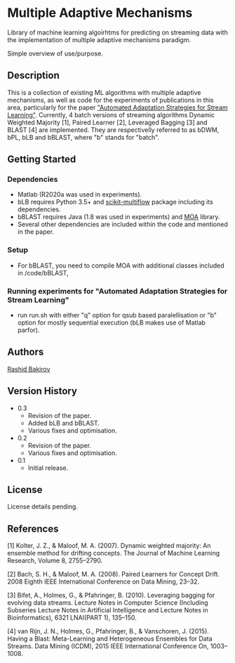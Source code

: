 # Multiple Adaptive Mechanisms

Library of machine learning algoirhtms for predicting on streaming data with the implementation of multiple adaptive mechanisms paradigm.

Simple overview of use/purpose.

## Description

This is a collection of existing ML algorithms with multiple adaptive mechanisms, as well as code for the experiments of publications in this area, particularly for the paper ["Automated Adaptation Strategies for Stream Learning"](https://arxiv.org/abs/1812.10793). Currently, 4 batch versions of streaming algorithms Dynamic Weighted Majority [1], Paired Learner [2], Leveraged Bagging [3] and BLAST [4] are implemented. They are respectivelly referred to as bDWM, bPL, bLB and bBLAST, where "b" stands for "batch". 

## Getting Started

### Dependencies

* Matlab (R2020a was used in experiments).
* bLB requires Python 3.5+ and [scikit-multiflow](https://scikit-multiflow.github.io/) package including its dependencies.
* bBLAST requires Java (1.8 was used in experiments) and [MOA](https://moa.cms.waikato.ac.nz) library.
* Several other dependencies are included within the code and mentioned in the paper.

### Setup

* For bBLAST, you need to compile MOA with additional classes included in /code/bBLAST,

### Running experiments for "Automated Adaptation Strategies for Stream Learning"

* run run.sh with either "q" option for qsub based paralellisation or "b" option for mostly sequential execution (bLB makes use of Matlab parfor).

## Authors

[Rashid Bakirov](https://www.rashidbakirov.com/)

## Version History

* 0.3
    * Revision of the paper.
    * Added bLB and bBLAST.
    * Various fixes and optimisation.
* 0.2
    * Revision of the paper.
    * Various fixes and optimisation.
* 0.1
    * Initial release.


## License

License details pending.

## References
[1] Kolter, J. Z., & Maloof, M. A. (2007). Dynamic weighted majority: An ensemble method for drifting concepts. The Journal of Machine Learning Research, Volume 8, 2755–2790.

[2] Bach, S. H., & Maloof, M. A. (2008). Paired Learners for Concept Drift. 2008 Eighth IEEE International Conference on Data Mining, 23–32.

[3] Bifet, A., Holmes, G., & Pfahringer, B. (2010). Leveraging bagging for evolving data streams. Lecture Notes in Computer Science (Including Subseries Lecture Notes in Artificial Intelligence and Lecture Notes in Bioinformatics), 6321 LNAI(PART 1), 135–150.

[4] van Rijn, J. N., Holmes, G., Pfahringer, B., & Vanschoren, J. (2015). Having a Blast: Meta-Learning and Heterogeneous Ensembles for Data Streams. Data Mining (ICDM), 2015 IEEE International Conference On, 1003–1008.

